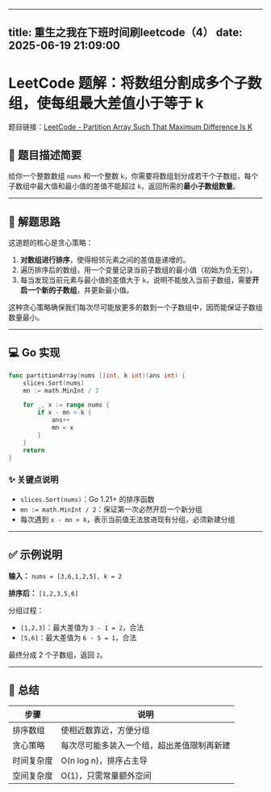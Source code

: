 
---
title: 重生之我在下班时间刷leetcode（4）
date: 2025-06-19 21:09:00
---


# LeetCode 题解：将数组分割成多个子数组，使每组最大差值小于等于 k

题目链接：[LeetCode - Partition Array Such That Maximum Difference Is K](https://leetcode.cn/problems/partition-array-such-that-maximum-difference-is-k/?envType=daily-question&envId=2025-06-19)

## 🧠 题目描述简要

给你一个整数数组 `nums` 和一个整数 `k`，你需要将数组划分成若干个子数组，每个子数组中最大值和最小值的差值不能超过 `k`，返回所需的**最小子数组数量**。

---

## 🚀 解题思路

这道题的核心是贪心策略：

1. **对数组进行排序**，使得相邻元素之间的差值是递增的。
2. 遍历排序后的数组，用一个变量记录当前子数组的最小值（初始为负无穷）。
3. 每当发现当前元素与最小值的差值大于 `k`，说明不能放入当前子数组，需要**开启一个新的子数组**，并更新最小值。

这种贪心策略确保我们每次尽可能放更多的数到一个子数组中，因而能保证子数组数量最小。

---

## 💻 Go 实现

```go
func partitionArray(nums []int, k int)(ans int) {
    slices.Sort(nums)
    mn := math.MinInt / 2

    for _, x := range nums {
        if x - mn > k {
            ans++
            mn = x
        }
    }
    return 
}
```

### ✨ 关键点说明

- `slices.Sort(nums)`：Go 1.21+ 的排序函数
- `mn := math.MinInt / 2`：保证第一次必然开启一个新分组
- 每次遇到 `x - mn > k`，表示当前值无法放进现有分组，必须新建分组

---

## ✅ 示例说明

**输入：** `nums = [3,6,1,2,5], k = 2`

**排序后：** `[1,2,3,5,6]`

分组过程：

- `[1,2,3]`：最大差值为 `3 - 1 = 2`，合法
- `[5,6]`：最大差值为 `6 - 5 = 1`，合法

最终分成 2 个子数组，返回 `2`。

---

## 📌 总结

| 步骤 | 说明 |
|------|------|
| 排序数组 | 使相近数靠近，方便分组 |
| 贪心策略 | 每次尽可能多装入一个组，超出差值限制再新建 |
| 时间复杂度 | O(n log n)，排序占主导 |
| 空间复杂度 | O(1)，只需常量额外空间 |
